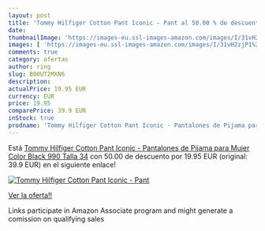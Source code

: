```yaml
---
layout: post
title: 'Tommy Hilfiger Cotton Pant Iconic - Pant al 50.00 % de descuento'
date: 
thumbnailImage: 'https://images-eu.ssl-images-amazon.com/images/I/31vH2zjP1%2BL._SL200_.jpg'
images: [ 'https://images-eu.ssl-images-amazon.com/images/I/31vH2zjP1%2BL._SL200_.jpg' ]
comments: true
category: ofertas
author: ring
slug: B00UT2MXN6
description:
actualPrice: 19.95 EUR
currency: EUR
price: 19.95
comparePrice: 39.9 EUR
inStock: true
prodname: 'Tommy Hilfiger Cotton Pant Iconic - Pantalones de Pijama para Mujer  Color Black 990  Talla 34'
---
```


Está [Tommy Hilfiger Cotton Pant Iconic - Pantalones de Pijama para Mujer  Color Black 990  Talla 34](https://www.amazon.es/dp/B00UT2MXN6/?tag=tolees-21) con 50.00 de descuento por 19.95 EUR (original: 39.9 EUR) en el siguiente enlace!

[![Tommy Hilfiger Cotton Pant Iconic - Pant](https://images-eu.ssl-images-amazon.com/images/I/31vH2zjP1%2BL._SL200_.jpg)](https://www.amazon.es/dp/B00UT2MXN6/?tag=tolees-21)

[Ver la oferta!!](https://www.amazon.es/dp/B00UT2MXN6/?tag=tolees-21)

Links participate in Amazon Associate program and might generate a comission on qualifying sales


